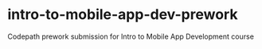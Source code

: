 # intro-to-mobile-app-dev-prework
Codepath prework submission for Intro to Mobile App Development course
